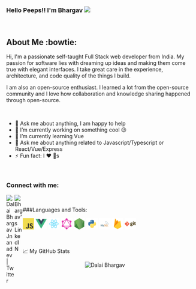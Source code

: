 ### Hello Peeps!! I'm Bhargav <img src="https://media.giphy.com/media/hvRJCLFzcasrR4ia7z/giphy.gif" width="25px">

<br />

## About Me :bowtie: 

Hi, I'm a passionate self-taught Full Stack web developer from India. My passion for software lies with dreaming up ideas and making them come true with elegant interfaces. I take great care in the experience, architecture, and code quality of the things I build.

I am also an open-source enthusiast. I learned a lot from the open-source community and I love how collaboration and knowledge sharing happened through open-source.

<br />
  
- 💬 Ask me about anything, I am happy to help
- 🔭 I’m currently working on something cool 😉
- 🌱 I’m currently learning Vue
- 💬 Ask me about anything related to Javascript/Typescript  or React/Vue/Express
- ⚡ Fun fact: I ❤️ 🐶s

<br/>

### Connect with me:

<a href="https://twitter.com/DJnanadev">
  <img align="left" alt="Dalai Bhargav Jnanadev | Twitter" width="22px" src="https://raw.githubusercontent.com/peterthehan/peterthehan/master/assets/twitter.svg" />
</a>
<a href="https://www.linkedin.com/in/dalai-bhargav-9b153860/">
  <img align="left" alt="Bhargav's LinkedIN" width="22px" src="https://raw.githubusercontent.com/peterthehan/peterthehan/master/assets/linkedin.svg" />
</a>

<br />

###Languages and Tools:

<code><img height="30" src="https://raw.githubusercontent.com/github/explore/80688e429a7d4ef2fca1e82350fe8e3517d3494d/topics/javascript/javascript.png"></code>
<code><img height="30" src="https://raw.githubusercontent.com/github/explore/80688e429a7d4ef2fca1e82350fe8e3517d3494d/topics/vue/vue.png"></code>
<code><img height="30" src="https://raw.githubusercontent.com/github/explore/80688e429a7d4ef2fca1e82350fe8e3517d3494d/topics/react/react.png"></code>
<code><img height="30" src="https://raw.githubusercontent.com/github/explore/5c058a388828bb5fde0bcafd4bc867b5bb3f26f3/topics/graphql/graphql.png"></code>
<code><img height="30" src="https://raw.githubusercontent.com/github/explore/80688e429a7d4ef2fca1e82350fe8e3517d3494d/topics/nodejs/nodejs.png"></code>
<code><img height="30" src="https://raw.githubusercontent.com/github/explore/80688e429a7d4ef2fca1e82350fe8e3517d3494d/topics/python/python.png"></code>
<code><img height="30" src="https://raw.githubusercontent.com/github/explore/80688e429a7d4ef2fca1e82350fe8e3517d3494d/topics/mysql/mysql.png"></code>
<code><img height="30" src="https://raw.githubusercontent.com/github/explore/80688e429a7d4ef2fca1e82350fe8e3517d3494d/topics/firebase/firebase.png"></code>
<code><img height="30" src="https://raw.githubusercontent.com/github/explore/80688e429a7d4ef2fca1e82350fe8e3517d3494d/topics/git/git.png"></code>

<br />

📈 My GitHub Stats

<p align="center"> <img src="https://github-readme-stats.vercel.app/api?username=Bhargav108&show_icons=true&theme=gotham" alt="Dalai Bhargav" />

